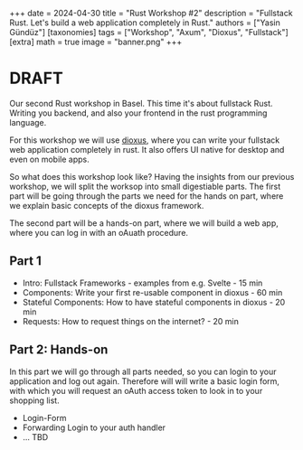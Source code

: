 +++
date = 2024-04-30
title = "Rust Workshop #2"
description = "Fullstack Rust. Let's build a web application completely in Rust."
authors = ["Yasin Gündüz"]
[taxonomies]
tags = ["Workshop", "Axum", "Dioxus", "Fullstack"]
[extra]
math = true
image = "banner.png"
+++

# DRAFT

Our second Rust workshop in Basel. This time it's about fullstack Rust. Writing you backend, and also your frontend in the rust programming language. 

For this workshop we will use [dioxus](https://dioxuslabs.com/), where you can write your fullstack web application completely in rust. It also offers UI native for desktop and even on mobile apps.

So what does this workshop look like? Having the insights from our previous workshop, we will split the worksop into small digestiable parts. The first part will be going through the parts we need for the hands on part, where we explain basic concepts of the dioxus framework. 

The second part will be a hands-on part, where we will build a web app, where you can log in with an oAuath procedure.

## Part 1

- Intro: Fullstack Frameworks - examples from e.g. Svelte - 15 min
- Components: Write your first re-usable component in dioxus - 60 min
- Stateful Components: How to have stateful components in dioxus - 20 min
- Requests: How to request things on the internet? - 20 min

## Part 2: Hands-on

In this part we will go through all parts needed, so you can login to your application and log out again. Therefore will will write a basic login form, with which you will request an oAuth access token to look in to your shopping list.


- Login-Form
- Forwarding Login to your auth handler 
- ... TBD


